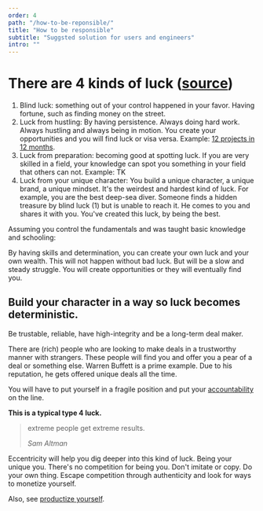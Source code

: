 ```yaml
---
order: 4
path: "/how-to-be-reponsible/"
title: "How to be responsible"
subtitle: "Suggsted solution for users and engineers"
intro: ""
---
```


# There are 4 kinds of luck ([source](https://pmarchive.com/luck_and_the_entrepreneur.html))

1. Blind luck: something out of your control happened in your favor. Having fortune, such as finding money on the street.
2. Luck from hustling: By having persistence. Always doing hard work. Always hustling and always being in motion. You create your opportunities and you will find luck or visa versa. Example: [12 projects in 12 months](https://levels.io/12-startups-12-months/).
3. Luck from preparation: becoming good at spotting luck. If you are very skilled in a field, your knowledge can spot you something in your field that others can not. Example: TK
4. Luck from your unique character: You build a unique character, a unique brand, a unique mindset. It's the weirdest and hardest kind of luck. For example, you are the best deep-sea diver. Someone finds a hidden treasure by blind luck (1) but is unable to reach it. He comes to you and shares it with you. You've created this luck, by being the best. 

Assuming you control the fundamentals and was taught basic knowledge and schooling: 

By having skills and determination, you can create your own luck and your own wealth. This will not happen without bad luck. But will be a slow and steady struggle. You will create opportunities or they will eventually find you.

## Build your character in a way so luck becomes deterministic.

Be trustable, reliable, have high-integrity and be a long-term deal maker.

There are (rich) people who are looking to make deals in a trustworthy manner with strangers. These people will find you and offer you a pear of a deal or something else. Warren Buffett is a prime example. Due to his reputation, he gets offered unique deals all the time.

You will have to put yourself in a fragile position and put your [accountability](/accountability/) on the line.

**This is a typical type 4 luck.**

> extreme people get extreme results.
>
> <cite>Sam Altman</cite>


Eccentricity will help you dig deeper into this kind of luck. Being your unique you. There's no competition for being you. Don't imitate or copy. Do your own thing. Escape competition through authenticity and look for ways to monetize yourself.

Also, see [productize yourself](/productise-yourself/).